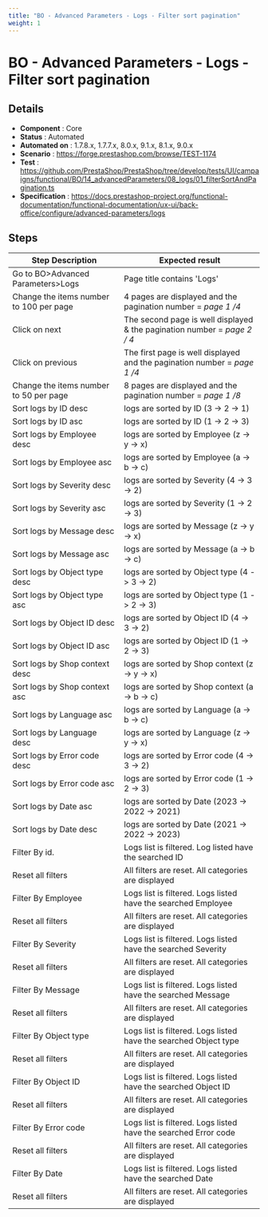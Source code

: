 ```yaml
---
title: "BO - Advanced Parameters - Logs - Filter sort pagination"
weight: 1
---
```


# BO - Advanced Parameters - Logs - Filter sort pagination
## Details
* **Component** : Core
* **Status** : Automated
* **Automated on** : 1.7.8.x, 1.7.7.x, 8.0.x, 9.1.x, 8.1.x, 9.0.x
* **Scenario** : https://forge.prestashop.com/browse/TEST-1174
* **Test** : https://github.com/PrestaShop/PrestaShop/tree/develop/tests/UI/campaigns/functional/BO/14_advancedParameters/08_logs/01_filterSortAndPagination.ts
* **Specification** : https://docs.prestashop-project.org/functional-documentation/functional-documentation/ux-ui/back-office/configure/advanced-parameters/logs

## Steps
| Step Description | Expected result |
| ----- | ----- |
| Go to BO>Advanced Parameters>Logs | Page title contains 'Logs' |
| Change the items number to 100 per page | 4 pages are displayed and the pagination number = _page 1 /4_ |
| Click on next | The second page is well displayed & the pagination number = _page 2 / 4_ |
| Click on previous | The first page is well displayed and the pagination number = _page 1 /4_ |
| Change the items number to 50 per page | 8 pages are displayed and the pagination number = _page 1 /8_ |
| Sort logs by ID desc | logs are sorted by ID (3 -> 2 -> 1) |
| Sort logs by ID asc | logs are sorted by ID (1 -> 2 -> 3) |
| Sort logs by Employee desc | logs are sorted by Employee (z -> y -> x) |
| Sort logs by Employee asc | logs are sorted by Employee (a -> b -> c) |
| Sort logs by Severity desc | logs are sorted by Severity (4 -> 3 -> 2) |
| Sort logs by Severity asc | logs are sorted by Severity (1 -> 2 -> 3) |
| Sort logs by Message desc | logs are sorted by Message (z -> y -> x) |
| Sort logs by Message asc | logs are sorted by Message (a -> b -> c) |
| Sort logs by Object type desc | logs are sorted by Object type (4 -> 3 -> 2) |
| Sort logs by Object type asc | logs are sorted by Object type (1 -> 2 -> 3) |
| Sort logs by Object ID desc | logs are sorted by Object ID (4 -> 3 -> 2) |
| Sort logs by Object ID asc | logs are sorted by Object ID (1 -> 2 -> 3) |
| Sort logs by Shop context desc | logs are sorted by Shop context (z -> y -> x) |
| Sort logs by Shop context asc | logs are sorted by Shop context (a -> b -> c) |
| Sort logs by Language asc | logs are sorted by Language (a -> b -> c) |
| Sort logs by Language desc | logs are sorted by Language (z -> y -> x) |
| Sort logs by Error code desc | logs are sorted by Error code (4 -> 3 -> 2) |
| Sort logs by Error code asc | logs are sorted by Error code (1 -> 2 -> 3) |
| Sort logs by Date asc | logs are sorted by Date (2023 -> 2022 -> 2021) |
| Sort logs by Date desc | logs are sorted by Date (2021 -> 2022 -> 2023) |
| Filter By id. | Logs list is filtered. Log listed have the searched ID |
| Reset all filters | All filters are reset. All categories are displayed |
| Filter By Employee | Logs list is filtered. Logs listed have the searched Employee |
| Reset all filters | All filters are reset. All categories are displayed |
| Filter By Severity | Logs list is filtered. Logs listed have the searched Severity |
| Reset all filters | All filters are reset. All categories are displayed |
| Filter By Message | Logs list is filtered. Logs listed have the searched Message |
| Reset all filters | All filters are reset. All categories are displayed |
| Filter By Object type | Logs list is filtered. Logs listed have the searched Object type |
| Reset all filters | All filters are reset. All categories are displayed |
| Filter By Object ID | Logs list is filtered. Logs listed have the searched Object ID |
| Reset all filters | All filters are reset. All categories are displayed |
| Filter By Error code | Logs list is filtered. Logs listed have the searched Error code |
| Reset all filters | All filters are reset. All categories are displayed |
| Filter By Date | Logs list is filtered. Logs listed have the searched Date |
| Reset all filters | All filters are reset. All categories are displayed |
